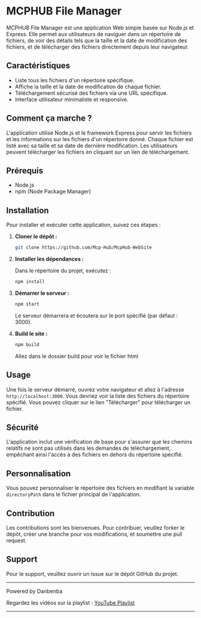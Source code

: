 # MCPHUB File Manager

MCPHUB File Manager est une application Web simple basée sur Node.js et Express. Elle permet aux utilisateurs de naviguer dans un répertoire de fichiers, de voir des détails tels que la taille et la date de modification des fichiers, et de télécharger des fichiers directement depuis leur navigateur.

## Caractéristiques

- Liste tous les fichiers d'un répertoire spécifique.
- Affiche la taille et la date de modification de chaque fichier.
- Téléchargement sécurisé des fichiers via une URL spécifique.
- Interface utilisateur minimaliste et responsive.

## Comment ça marche ?

L'application utilise Node.js et le framework Express pour servir les fichiers et les informations sur les fichiers d'un répertoire donné. Chaque fichier est listé avec sa taille et sa date de dernière modification. Les utilisateurs peuvent télécharger les fichiers en cliquant sur un lien de téléchargement.

## Prérequis

- Node.js
- npm (Node Package Manager)

## Installation

Pour installer et exécuter cette application, suivez ces étapes :

1. **Cloner le dépôt :**

   ```sh
   git clone https://github.com/Mcp-Hub/McpHub-WebSite
   ```

2. **Installer les dépendances :**

   Dans le répertoire du projet, exécutez :

   ```sh
   npm install
   ```

3. **Démarrer le serveur :**

   ```sh
   npm start
   ```

   Le serveur démarrera et écoutera sur le port spécifié (par défaut : 3000).

4. **Build le site :**

   ```sh
   npm build
   ```

   Allez dans le dossier build pour voir le fichier html

## Usage

Une fois le serveur démarré, ouvrez votre navigateur et allez à l'adresse `http://localhost:3000`. Vous devriez voir la liste des fichiers du répertoire spécifié. Vous pouvez cliquer sur le lien "Télécharger" pour télécharger un fichier.

## Sécurité

L'application inclut une vérification de base pour s'assurer que les chemins relatifs ne sont pas utilisés dans les demandes de téléchargement, empêchant ainsi l'accès à des fichiers en dehors du répertoire spécifié.

## Personnalisation

Vous pouvez personnaliser le répertoire des fichiers en modifiant la variable `directoryPath` dans le fichier principal de l'application.

## Contribution

Les contributions sont les bienvenues. Pour contribuer, veuillez forker le dépôt, créer une branche pour vos modifications, et soumettre une pull request.

## Support

Pour le support, veuillez ouvrir un issue sur le dépôt GitHub du projet.

---

Powered by Danbenba

Regardez les vidéos sur la playlist : [YouTube Playlist](https://www.youtube.com/playlist?list=mcp)

---